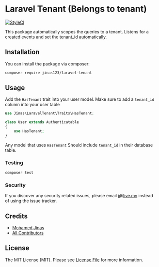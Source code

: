 # Laravel Tenant (Belongs to tenant)

[![StyleCI](https://github.styleci.io/repos/323338609/shield?branch=master)](https://github.styleci.io/repos/323338609?branch=master)

This package automatically scopes the queries to a tenant. Listens for a created events and set the tenant_id automatically.


## Installation

You can install the package via composer:

```bash
composer require jinas123/laravel-tenant
```

## Usage

Add the `HasTenant` trait into your user model. Make sure to add a `tenant_id` column into your user table 
``` php
use Jinas\LaravelTenant\Traits\HasTenant;

class User extends Authenticatable 
{
    use HasTenant;
}
```

Any model that uses `HasTenant` Should include `tenant_id` in their database table.

### Testing

``` bash
composer test
```

### Security

If you discover any security related issues, please email j@live.mv instead of using the issue tracker.

## Credits

- [Mohamed Jinas](https://github.com/boring-dragon)
- [All Contributors](../../contributors)

## License

The MIT License (MIT). Please see [License File](LICENSE.md) for more information.
